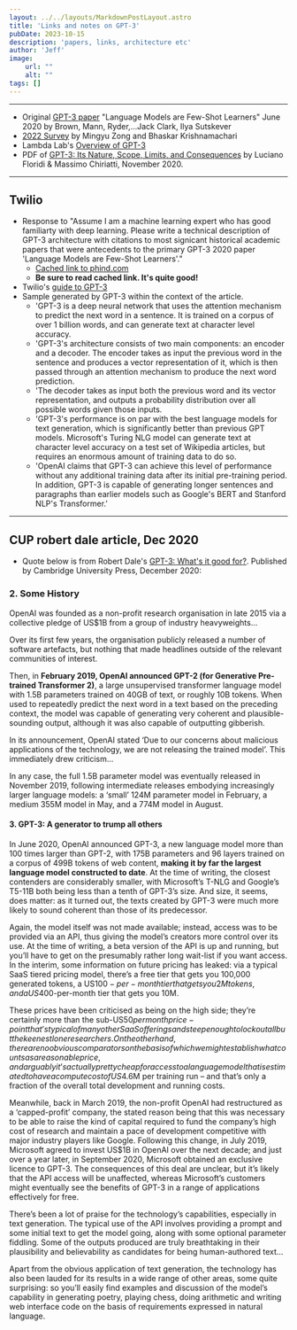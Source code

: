 ```yaml
---
layout: ../../layouts/MarkdownPostLayout.astro
title: 'Links and notes on GPT-3'
pubDate: 2023-10-15
description: 'papers, links, architecture etc'
author: 'Jeff'
image:
    url: ""
    alt: ""
tags: []
---
```

***
* Original [GPT-3 paper](https://arxiv.org/abs/2005.14165) "Language Models are Few-Shot Learners" June 2020 by Brown, Mann, Ryder,...Jack Clark, Ilya Sutskever
* [2022 Survey](https://arxiv.org/abs/2212.00857) by Mingyu Zong and Bhaskar Krishnamachari
* Lambda Lab's [Overview of GPT-3](https://lambdalabs.com/blog/demystifying-gpt-3)
* PDF of [GPT-3: Its Nature, Scope, Limits, and Consequences](https://link.springer.com/article/10.1007/s11023-020-09548-1) by Luciano Floridi & Massimo Chiriatti, November 2020.



***

## Twilio
* Response to "Assume I am a machine learning expert who has good familiarty with deep learning. Please write a technical description of GPT-3 architecture with citations to most signicant historical academic papers that were antecedents to the primary GPT-3 2020 paper 'Language Models are Few-Shot Learners'."
	* [Cached link to phind.com](https://www.phind.com/search?cache=dwjzm6a4ofeu49gi5epamfoo)
	* **Be sure to read cached link. It's quite good!**
* Twilio's [guide to GPT-3](https://www.twilio.com/blog/ultimate-guide-openai-gpt-3-language-model)
* Sample generated by GPT-3 within the context of the article.
	* 'GPT-3 is a deep neural network that uses the attention mechanism to predict the next word in a sentence. It is trained on a corpus of over 1 billion words, and can generate text at character level accuracy. 
	* 'GPT-3's architecture consists of two main components: an encoder and a decoder. The encoder takes as input the previous word in the sentence and produces a vector representation of it, which is then passed through an attention mechanism to produce the next word prediction. 
	* 'The decoder takes as input both the previous word and its vector representation, and outputs a probability distribution over all possible words given those inputs.
	* 'GPT-3's performance is on par with the best language models for text generation, which is significantly better than previous GPT models. Microsoft's Turing NLG model can generate text at character level accuracy on a test set of Wikipedia articles, but requires an enormous amount of training data to do so. 
	* 'OpenAI claims that GPT-3 can achieve this level of performance without any additional training data after its initial pre-training period. In addition, GPT-3 is capable of generating longer sentences and paragraphs than earlier models such as Google's BERT and Stanford NLP's Transformer.'



***
## CUP robert dale article, Dec 2020
* Quote below is from Robert Dale's [GPT-3: What's it good for?](https://www.cambridge.org/core/journals/natural-language-engineering/article/gpt3-whats-it-good-for/0E05CFE68A7AC8BF794C8ECBE28AA990). Published by Cambridge University Press, December 2020:

### 2. Some History
OpenAI was founded as a non-profit research organisation in late 2015 via a collective pledge of US$1B from a group of industry heavyweights...

Over its first few years, the organisation publicly released a number of software artefacts, but nothing that made headlines outside of the relevant communities of interest.

Then, in **February 2019, OpenAI announced GPT-2 (for Generative Pre-trained Transformer 2)**, a large unsupervised transformer language model with 1.5B parameters trained on 40GB of text, or roughly 10B tokens. When used to repeatedly predict the next word in a text based on the preceding context, the model was capable of generating very coherent and plausible-sounding output, although it was also capable of outputting gibberish.

In its announcement, OpenAI stated ‘Due to our concerns about malicious applications of the technology, we are not releasing the trained model’. This immediately drew criticism...

In any case, the full 1.5B parameter model was eventually released in November 2019, following intermediate releases embodying increasingly larger language models: a ‘small’ 124M parameter model in February, a medium 355M model in May, and a 774M model in August.


#### 3. GPT-3: A generator to trump all others
In June 2020, OpenAI announced GPT-3, a new language model more than 100 times larger than GPT-2, with 175B parameters and 96 layers trained on a corpus of 499B tokens of web content, **making it by far the largest language model constructed to date**. At the time of writing, the closest contenders are considerably smaller, with Microsoft’s T-NLG and Google’s T5-11B both being less than a tenth of GPT-3’s size. And size, it seems, does matter: as it turned out, the texts created by GPT-3 were much more likely to sound coherent than those of its predecessor.

Again, the model itself was not made available; instead, access was to be provided via an API, thus giving the model’s creators more control over its use. At the time of writing, a beta version of the API is up and running, but you’ll have to get on the presumably rather long wait-list if you want access. In the interim, some information on future pricing has leaked: via a typical SaaS tiered pricing model, there’s a free tier that gets you 100,000 generated tokens, a US$100-per-month tier that gets you 2M tokens, and a US$400-per-month tier that gets you 10M.

These prices have been criticised as being on the high side; they’re certainly more than the sub-US$50 per month price-point that’s typical of many other SaaS offerings and steep enough to lock out all but the keenest lone researchers. On the other hand, there are no obvious comparators on the basis of which we might establish what counts as a reasonable price, and arguably it’s actually pretty cheap for access to a language model that is estimated to have a compute cost of US$4.6M per training run – and that’s only a fraction of the overall total development and running costs.

Meanwhile, back in March 2019, the non-profit OpenAI had restructured as a ‘capped-profit’ company, the stated reason being that this was necessary to be able to raise the kind of capital required to fund the company’s high cost of research and maintain a pace of development competitive with major industry players like Google. Following this change, in July 2019, Microsoft agreed to invest US$1B in OpenAI over the next decade; and just over a year later, in September 2020, Microsoft obtained an exclusive licence to GPT-3. The consequences of this deal are unclear, but it’s likely that the API access will be unaffected, whereas Microsoft’s customers might eventually see the benefits of GPT-3 in a range of applications effectively for free.


There’s been a lot of praise for the technology’s capabilities, especially in text generation. The typical use of the API involves providing a prompt and some initial text to get the model going, along with some optional parameter fiddling. Some of the outputs produced are truly breathtaking in their plausibility and believability as candidates for being human-authored text...

Apart from the obvious application of text generation, the technology has also been lauded for its results in a wide range of other areas, some quite surprising: so you’ll easily find examples and discussion of the model’s capability in generating poetry, playing chess, doing arithmetic and writing web interface code on the basis of requirements expressed in natural language. 

